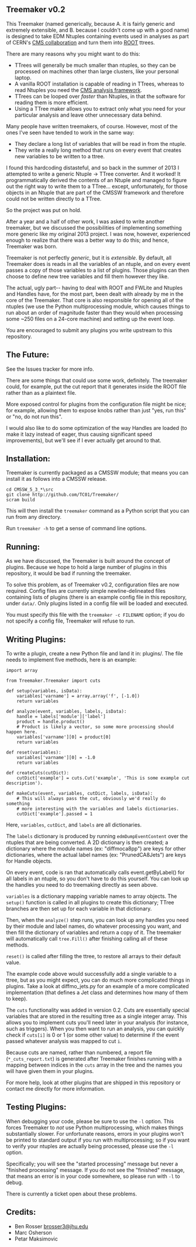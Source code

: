 Treemaker v0.2
--------------

This Treemaker (named generically, because A. it is fairly generic and
extremely extensible, and B. because I couldn't come up with a good name)
is designed to take EDM Ntuples containing events used
in analyses as part of CERN's [CMS collaboration](http://cms.cern.ch/) and 
turn them into [ROOT](http://root.cern.ch/) ttrees.

There are many reasons why you might want to do this:

* TTrees will generally be much smaller than ntuples, so they can be processed
on machines other than large clusters, like your personal laptop.
* A vanilla ROOT installation is capable of reading in TTrees, whereas to read
Ntuples you need the [CMS analysis framework](http://github.com/cms-sw/cmssw/).
* TTrees can be looped over *faster* than Ntuples, in that the software for
reading them is more efficient.
* Using a TTree maker allows you to extract only what you need for your 
particular analysis and leave other unnecessary data behind.

Many people have written treemakers, of course. However, most of the ones I've
seen have tended to work in the same way:

* They declare a long list of variables that will be read in from the ntuple.
* They write a really long method that runs on every event that creates new
variables to be written to a ttree.

I found this hardcoding distasteful, and so back in the summer of 2013 I
attempted to write a generic Ntuple -> TTree converter. And it worked! It 
programmatically derived the contents of an Ntuple and managed to figure out
the right way to write them to a TTree... except, unfortunately, for those
objects in an Ntuple that are part of the CMSSW framework and therefore could
not be written directly to a TTree.

So the project was put on hold.

After a year and a half of other work, I was asked to write another treemaker,
but we discussed the possibilities of implementing something more generic like
my original 2013 project. I was now, however, experienced enough to realize
that there was a better way to do this; and hence, Treemaker was born.

Treemaker is not perfectly *generic*, but it is *extensible*. By default,
all Treemaker does is reads in all the variables of an ntuple, and on every
event passes a copy of those variables to a list of plugins. Those plugins can
then choose to define new tree variables and fill them however they like.

The actual, ugly part-- having to deal with ROOT and FWLite and Ntuples and
Handles have, for the most part, been dealt with already by me in the core of
the Treemaker. That core is also responsible for opening all of the ntuples
(we use the Python multiprocessing module, which causes things to run about an
order of magnitude faster than they would when processing some ~250 files on
a 24-core machine) and setting up the event loop.

You are encouraged to submit any plugins you write upstream to this repository.

The Future:
-----------

See the Issues tracker for more info.

There are some things that could use some work, definitely. The treemaker
could, for example, put the cut report that it generates inside the ROOT
file rather than as a plaintext file.

More exposed control for plugins from the configuration file might be nice;
for example, allowing them to expose knobs rather than just "yes, run this"
or "no, do not run this".

I would also like to do some optimization of the way Handles are loaded
(to make it lazy instead of eager, thus causing significant speed
improvements), but we'll see if I ever actually get around to that.

Installation:
-------------

Treemaker is currently packaged as a CMSSW module; that means you can install
it as follows into a CMSSW release.

```
cd CMSSW_5_3_*\src
git clone http://github.com/TC01/Treemaker/
scram build
```

This will then install the ```treemaker``` command as a Python script
that you can run from any directory.

Run ```treemaker -h``` to get a sense of command line options.

Running:
--------

As we have discussed, the Treemaker is built around the concept of
plugins. Because we hope to hold a large number of plugins in this
repository, it would be bad if running the treemaker.

To solve this problem, as of Treemaker v0.2, configuration files
are now required. Config files are currently simple newline-delineated
files containing lists of plugins (there is an example config file
in this repository, under ```data/```. Only plugins listed in a config
file will be loaded and executed.

You must specify this file with the ```treemaker -c FILENAME``` option;
if you do not specify a config file, Treemaker will refuse to run.

Writing Plugins:
----------------

To write a plugin, create a new Python file and land it in: plugins/.
The file needs to implement five methods, here is an example:

```
import array

from Treemaker.Treemaker import cuts

def setup(variables, isData):
	variables['varname'] = array.array('f', [-1.0])
	return variables

def analyze(event, variables, labels, isData):
	handle = labels['module']['label']
	product = handle.product()
	# Product is likely a vector, so some more processing should happen here.
	variables['varname'][0] = product[0]
	return variables

def reset(variables):
	variables['varname'][0] = -1.0
	return variables

def createCuts(cutDict):
	cutDict['example'] = cuts.Cut('example', 'This is some example cut description').

def makeCuts(event, variables, cutDict, labels, isData):
	# This will always pass the cut, obviously we'd really do something
	# more interesting with the variables and labels dictionaries.
	cutDict['example'].passed = 1

```

Here, ```variables```, ```cutDict```,  and ```labels``` are all dictionaries.

The ```labels``` dictionary is produced by running ```edmDumpEventContent```
over the ntuples that are being converted. A 2D dictionary is then created;
a dictionary where the module names (ex: "diffmoca8pp") are keys for other
dictionaries, where the actual label names (ex: "PrunedCA8Jets") are keys
for Handle objects.

On every event, code is ran that automatically calls event.getByLabel() for
all labels in an ntuple, so you don't have to do this yourself. You can look
up the handles you need to do treemaking directly as seen above.

```variables``` is a dictionary mapping variable names to array objects. The
```setup()``` function is called in all plugins to create this dictionary;
TTree branches are then set up for each variable in that dictionary.

Then, when the ```analyze()``` step runs, you can look up any handles you need
by their module and label names, do whatever processing you want, and then
fill the dictionary of variables and return a copy of it. The treemaker will
automatically call ```tree.Fill()``` after finishing calling all of these
methods.

```reset()``` is called after filling the ttree, to restore all arrays to their
default value.

The example code above would successfully add a single variable to a ttree, but
as you might expect, you can do much more complicated things in plugins. Take
a look at diffmo_jets.py for an example of a more complicated implementation
(that defines a Jet class and determines how many of them to keep).

The ```cuts``` functionality was added in version 0.2. Cuts are essentially
special variables that are stored in the resulting ttree as a single integer
array. This allows you to implement cuts you'll need later in your analysis
(for instance, such as triggers). When you then want to run an analysis,
you can quickly check if ```cuts[i]``` is 0 or 1 (or some other value) to
determine if the event passed whatever analysis was mapped to cut ```i```.

Because cuts are named, rather than numbered, a report file 
(```*_cuts_report.txt```) is generated after Treemaker finishes running with
a mapping between indices in the ```cuts``` array in the tree and the names
you will have given them in your plugins.

For more help, look at other plugins that are shipped in this repository or
contact me directly for more information.

Testing Plugins:
----------------

When debugging your code, please be sure to use the ```-l``` option. This
forces Treemaker to *not* use Python multiprocessing, which makes things
substantially slower. For unfortunate reasons, errors in your plugins
won't be printed to standard output if you run with multiprocessing; so
if you want to verify your ntuples are actually being processed, please
use the ```-l``` option.

Specifically; you will see the "started processing" message but never
a "finished processing" message. If you do not see the "finished" message,
that means an error is in your code somewhere, so please run with ```-l```
to debug.

There is currently a ticket open about these problems.

Credits:
--------

* Ben Rosser <brosser3@jhu.edu>
* Marc Osherson
* Petar Maksimovic
